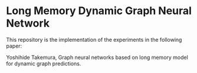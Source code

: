# Long Memory Dynamic Graph Neural Network

This repository is the implementation of the experiments in the following paper:

Yoshihide Takemura, Graph neural networks based on long memory model for dynamic graph predictions.
